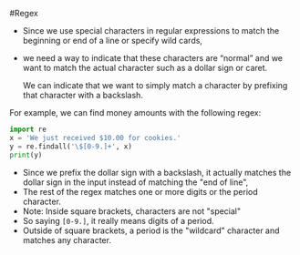 #Regex 

- Since we use special characters in regular expressions to match the beginning or end of a line or specify wild cards, 
- we need a way to indicate that these characters are “normal” and we want to match the actual character such as a dollar sign or caret.

	We can indicate that we want to simply match a character by prefixing that character with a backslash.

For example, we can find money amounts with the following regex:
```python
import re
x = 'We just received $10.00 for cookies.'
y = re.findall('\$[0-9.]+', x)
print(y)
```
- Since we prefix the dollar sign with a backslash, it actually matches the dollar sign in the input instead of matching the "end of line",
- The rest of the regex matches one or more digits or the period character.
- Note: Inside square brackets, characters are not "special"
- So saying `[0-9.]`, it really means digits of a period.
- Outside of square brackets, a period is the "wildcard" character and matches any character.